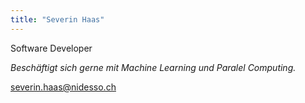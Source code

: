 ```yaml
---
title: "Severin Haas"
---
```


Software Developer

*Beschäftigt sich gerne mit Machine Learning und Paralel Computing.*

[severin.haas@nidesso.ch](mailto:severin.haas@nidesso.ch)